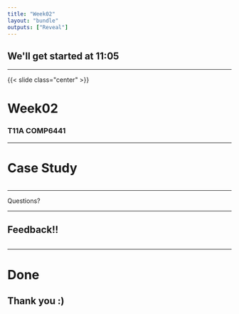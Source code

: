 ```yaml
---
title: "Week02"
layout: "bundle"
outputs: ["Reveal"]
---
```


## We'll get started at 11:05

---

{{< slide class="center" >}}
# Week02
### T11A COMP6441

---

# Case Study
![]()

---

Questions?

---

## Feedback!!
![]()

---

# Done
## Thank you :)
